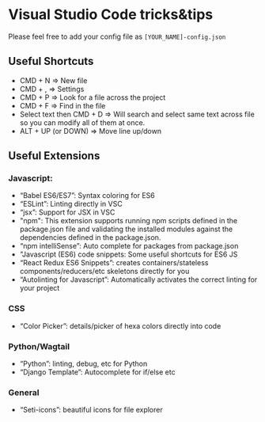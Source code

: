 # Visual Studio Code tricks&tips

Please feel free to add your config file as `[YOUR_NAME]-config.json`


## Useful Shortcuts

- CMD + N => New file
- CMD + , => Settings
- CMD + P => Look for a file across the project
- CMD + F => Find in the file
- Select text then CMD + D => Will search and select same text across file so you can modify all of them at once.
- ALT + UP (or DOWN) => Move line up/down

## Useful Extensions

### Javascript:
- “Babel ES6/ES7”: Syntax coloring for ES6
- “ESLint”: Linting directly in VSC
- “jsx”: Support for JSX in VSC
- "npm": This extension supports running npm scripts defined in the package.json file and validating the installed modules against the dependencies defined in the package.json.
- “npm intelliSense”: Auto complete for packages from package.json
- "Javascript (ES6) code snippets: Some useful shortcuts for ES6 JS
- “React Redux ES6 Snippets”: creates containers/stateless components/reducers/etc skeletons directly for you
- “Autolinting for Javascript”: Automatically activates the correct linting for your project

### CSS
- “Color Picker”: details/picker of hexa colors directly into code

### Python/Wagtail
- “Python”: linting, debug, etc for Python
- “Django Template”: Autocomplete for if/else etc

### General
- “Seti-icons”: beautiful icons for file explorer
